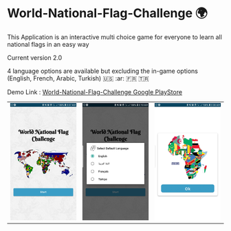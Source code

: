 # World-National-Flag-Challenge :earth_africa:

This Application is an interactive multi choice game for everyone to learn all national flags in an easy way

Current version 2.0

4 language options are available but excluding the in-game options
(English, French, Arabic, Turkish) :us: :ar: :fr: :tr:

Demo Link : <a href="https://play.google.com/store/apps/details?id=com.lukman.worldnationalflagchallenge">World-National-Flag-Challenge Google PlayStore</a>

<table style="width:100%; border:0px solid black;">
  <tr>
    <td><img src="https://github.com/ismailukman/World-National-Flag-Challenge/blob/master/WorldNationalFlag.jpg" alt="National Flag Challenge"></td>
    <td><img src="https://github.com/ismailukman/World-National-Flag-Challenge/blob/master/languages.jpg" alt="Challenge Languages" ></td>
    <td><img src="https://github.com/ismailukman/World-National-Flag-Challenge/blob/master/africa.jpg" alt="Challenge Africa" ></td>
  </tr>
</table>

